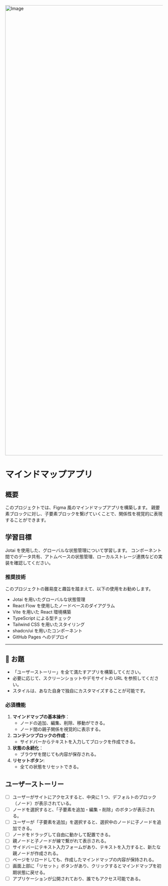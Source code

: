 <img width="1440" alt="Image" src="https://github.com/user-attachments/assets/0f9018d3-8b67-4b5b-a7e2-3779ff7d6b06" />

# マインドマップアプリ

## 概要

このプロジェクトでは、Figma 風のマインドマップアプリを構築します。
親要素ブロックに対し、子要素ブロックを繋げていくことで、関係性を視覚的に表現することができます。

## 学習目標

Jotai を使用した、グローバルな状態管理について学習します。
コンポーネント間でのデータ共有、アトムベースの状態管理、ローカルストレージ連携などの実装を確認してください。

### 推奨技術

このプロジェクトの難易度と趣旨を踏まえて、以下の使用をお勧めします。

- Jotai を用いたグローバルな状態管理
- React Flow を使用したノードベースのダイアグラム
- Vite を用いた React 環境構築
- TypeScript による型チェック
- Tailwind CSS を用いたスタイリング
- shadcn/ui を用いたコンポーネント
- GitHub Pages へのデプロイ

---

## 🎯 お題

- 「ユーザーストーリー」を全て満たすアプリを構築してください。
- 必要に応じて、スクリーンショットやデモサイトの URL を参照してください。
- スタイルは、あなた自身で独自にカスタマイズすることが可能です。

### 必須機能

1. **マインドマップの基本操作**：
   - ノードの追加、編集、削除、移動ができる。
   - ノード間の親子関係を視覚的に表示する。
2. **コンテンツブロックの作成**：
   - サイドバーからテキストを入力してブロックを作成できる。
3. **状態の永続化**：
   - ブラウザを閉じても内容が保存される。
4. **リセットボタン**:
   - 全ての状態をリセットできる。

## ユーザーストーリー

- [ ] ユーザーがサイトにアクセスすると、中央に 1 つ、デフォルトのブロック（ノード）が表示されている。
- [ ] ノードを選択すると、「子要素を追加・編集・削除」のボタンが表示される。
- [ ] ユーザーが「子要素を追加」を選択すると、選択中のノードに子ノードを追加できる。
- [ ] ノードをドラッグして自由に動かして配置できる。
- [ ] 親ノードと子ノードが線で繋がれて表示される。
- [ ] サイドバーにテキスト入力フォームがあり、テキストを入力すると、新たな親ノードが作成される。
- [ ] ページをリロードしても、作成したマインドマップの内容が保持される。
- [ ] 画面上部に「リセット」ボタンがあり、クリックするとマインドマップを初期状態に戻せる。
- [ ] アプリケーションが公開されており、誰でもアクセス可能である。
